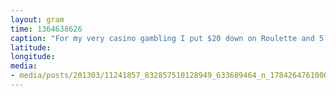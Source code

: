 ```yaml
---
layout: gram
time: 1364638626
caption: "For my very casino gambling I put $20 down on Roulette and 5 minutes later walked away with $120."
latitude: 
longitude: 
media:
- media/posts/201303/11241857_832857510128949_633689464_n_17842647610000351.jpg
---
```

